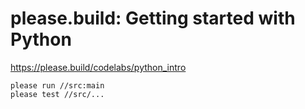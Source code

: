 # please.build: Getting started with Python

https://please.build/codelabs/python_intro


```
please run //src:main
please test //src/...
```
